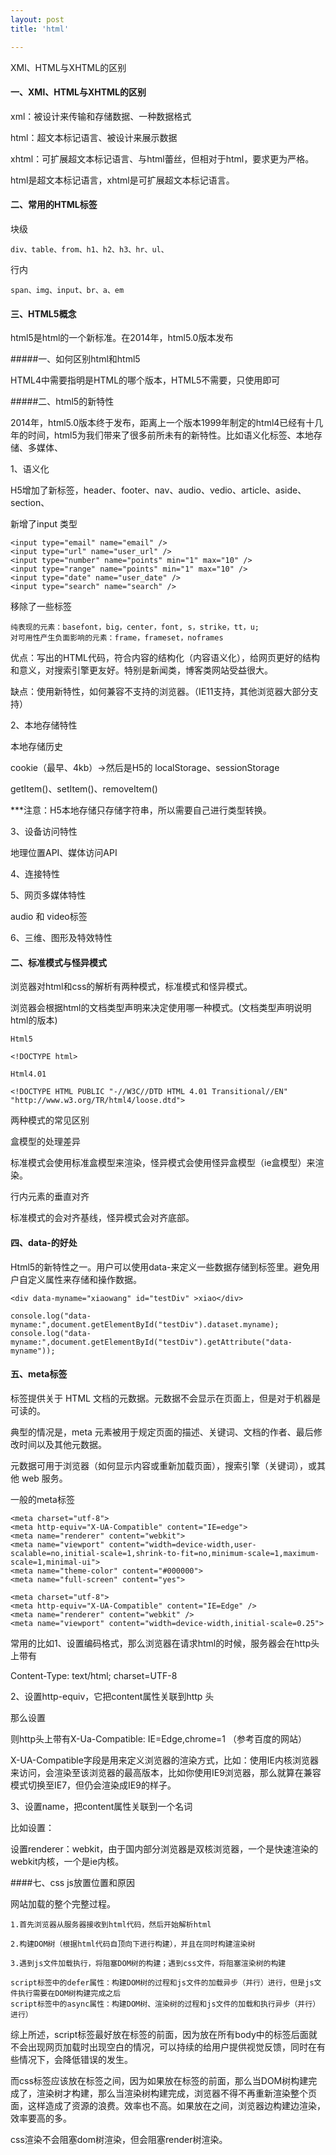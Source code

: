 ```yaml
---
layout: post
title: 'html'

---
```


XMl、HTML与XHTML的区别
<!--break-->

#### 一、XMl、HTML与XHTML的区别

xml：被设计来传输和存储数据、一种数据格式

html：超文本标记语言、被设计来展示数据

xhtml：可扩展超文本标记语言、与html蕾丝，但相对于html，要求更为严格。

html是超文本标记语言，xhtml是可扩展超文本标记语言。

#### 二、常用的HTML标签

块级

```
div、table、from、h1、h2、h3、hr、ul、 
```

行内

```
span、img、input、br、a、em
```

#### 三、HTML5概念

html5是html的一个新标准。在2014年，html5.0版本发布

#####一、如何区别html和html5

HTML4中需要指明是HTML的哪个版本，HTML5不需要，只使用<!DOCTYPE html>即可

#####二、html5的新特性

2014年，html5.0版本终于发布，距离上一个版本1999年制定的html4已经有十几年的时间，html5为我们带来了很多前所未有的新特性。比如语义化标签、本地存储、多媒体、

1、语义化

H5增加了新标签，header、footer、nav、audio、vedio、article、aside、section、

新增了input 类型

```
<input type="email" name="email" />
<input type="url" name="user_url" />
<input type="number" name="points" min="1" max="10" />
<input type="range" name="points" min="1" max="10" />
<input type="date" name="user_date" />
<input type="search" name="search" />
```

移除了一些标签

```
纯表现的元素：basefont，big，center，font, s，strike，tt，u;
对可用性产生负面影响的元素：frame，frameset，noframes
```

优点：写出的HTML代码，符合内容的结构化（内容语义化），给网页更好的结构和意义，对搜索引擎更友好。特别是新闻类，博客类网站受益很大。

缺点：使用新特性，如何兼容不支持的浏览器。（IE11支持，其他浏览器大部分支持）

2、本地存储特性

本地存储历史

cookie（最早、4kb）->然后是H5的 localStorage、sessionStorage

getItem()、setItem()、removeItem()

***注意：H5本地存储只存储字符串，所以需要自己进行类型转换。

3、设备访问特性

地理位置API、媒体访问API

4、连接特性

5、网页多媒体特性

audio 和 video标签

6、三维、图形及特效特性

#### 二、标准模式与怪异模式

浏览器对html和css的解析有两种模式，标准模式和怪异模式。

浏览器会根据html的文档类型声明来决定使用哪一种模式。(文档类型声明说明html的版本)

```
Html5

<!DOCTYPE html>

Html4.01

<!DOCTYPE HTML PUBLIC "-//W3C//DTD HTML 4.01 Transitional//EN"
"http://www.w3.org/TR/html4/loose.dtd">
```

两种模式的常见区别

盒模型的处理差异

标准模式会使用标准盒模型来渲染，怪异模式会使用怪异盒模型（ie盒模型）来渲染。

行内元素的垂直对齐

标准模式的会对齐基线，怪异模式会对齐底部。

#### 四、data-的好处

Html5的新特性之一。用户可以使用data-来定义一些数据存储到标签里。避免用户自定义属性来存储和操作数据。

```
<div data-myname="xiaowang" id="testDiv" >xiao</div>

console.log("data-myname:",document.getElementById("testDiv").dataset.myname);
console.log("data-myname:",document.getElementById("testDiv").getAttribute("data-myname"));
```

#### 五、meta标签

标签提供关于 HTML 文档的元数据。元数据不会显示在页面上，但是对于机器是可读的。

典型的情况是，meta 元素被用于规定页面的描述、关键词、文档的作者、最后修改时间以及其他元数据。

元数据可用于浏览器（如何显示内容或重新加载页面），搜索引擎（关键词），或其他 web 服务。

一般的meta标签

```
<meta charset="utf-8">
<meta http-equiv="X-UA-Compatible" content="IE=edge">
<meta name="renderer" content="webkit">
<meta name="viewport" content="width=device-width,user-scalable=no,initial-scale=1,shrink-to-fit=no,minimum-scale=1,maximum-scale=1,minimal-ui">
<meta name="theme-color" content="#000000">
<meta name="full-screen" content="yes">
```



```
<meta charset="utf-8">
<meta http-equiv="X-UA-Compatible" content="IE=Edge" />
<meta name="renderer" content="webkit" />
<meta name="viewport" content="width=device-width,initial-scale=0.25">
```

常用的比如1、设置编码格式，那么浏览器在请求html的时候，服务器会在http头上带有

Content-Type: text/html; charset=UTF-8

2、设置http-equiv，它把content属性关联到http 头

那么设置<meta http-equiv="X-UA-Compatible" content="IE=edge">

则http头上带有X-Ua-Compatible: IE=Edge,chrome=1 （参考百度的网站）

X-UA-Compatible字段是用来定义浏览器的渲染方式，比如：使用IE内核浏览器来访问，会渲染至该浏览器的最高版本，比如你使用IE9浏览器，那么就算在兼容模式切换至IE7，但仍会渲染成IE9的样子。

3、设置name，把content属性关联到一个名词

比如设置：<meta name="renderer" content="webkit" />

设置renderer：webkit，由于国内部分浏览器是双核浏览器，一个是快速渲染的webkit内核，一个是ie内核。

####七、css js放置位置和原因

网站加载的整个完整过程。

```
1.首先浏览器从服务器接收到html代码，然后开始解析html

2.构建DOM树（根据html代码自顶向下进行构建），并且在同时构建渲染树

3.遇到js文件加载执行，将阻塞DOM树的构建；遇到css文件，将阻塞渲染树的构建

script标签中的defer属性：构建DOM树的过程和js文件的加载异步（并行）进行，但是js文件执行需要在DOM树构建完成之后
script标签中的async属性：构建DOM树、渲染树的过程和js文件的加载和执行异步（并行）进行）

```

综上所述，script标签最好放在</body>标签的前面，因为放在所有body中的标签后面就不会出现网页加载时出现空白的情况，可以持续的给用户提供视觉反馈，同时在有些情况下，会降低错误的发生。

而css标签应该放在<head></head>标签之间，因为如果放在</body>标签的前面，那么当DOM树构建完成了，渲染树才构建，那么当渲染树构建完成，浏览器不得不再重新渲染整个页面，这样造成了资源的浪费。效率也不高。如果放在<head></head>之间，浏览器边构建边渲染，效率要高的多。

css渲染不会阻塞dom树渲染，但会阻塞render树渲染。

